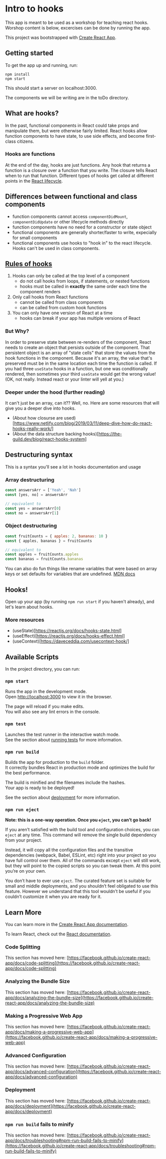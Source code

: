 # Intro to hooks

This app is meant to be used as a workshop for teaching react hooks. Worshop content is below, excercises can be done by running the app.

This project was bootstrapped with [Create React App](https://github.com/facebook/create-react-app).

## Getting started

To get the app up and running, run:
```
npm install
npm start
```

This should start a server on localhost:3000.

The components we will be writing are in the toDo directory.

## What are hooks?

In the past, functional components in React could take props and manipulate them, but were otherwise fairly limited.
React hooks allow function components to have state, to use side effects, and become first-class citizens.

### Hooks are functions

At the end of the day, hooks are just functions. Any hook that returns a function is a closure over a function that you write. The closure
tells React when to run that function. Different types of hooks get called at different points in the [React lifecycle](https://reactjs.org/docs/react-component.html).

## Differences between functional and class components

- function components cannot access `componentDidMount`, `componentDidUpdate` or other lifecycle methods directly
- function components have no need for a constructor or state object
- functional components are generally shorter/faster to write, expecially for small components
- functional components use hooks to "hook in" to the react lifecycle. Hooks can't be used in class components.

## [Rules of hooks](https://reactjs.org/docs/hooks-rules.html)

1. Hooks can only be called at the top level of a component
    - do not call hooks from loops, if statements, or nested functions
    - hooks must be called in **exactly** the same order each time the component renders
1. Only call hooks from React functions
    - cannot be called from class components
    - can be called from custom hook functions
1. You can only have one version of React at a time
    - hooks can break if your app has multiple versions of React

### But Why?

In order to preserve state between re-renders of the component, React needs to create an object that persists outside of the component.
That persistent object is an array of "state cells" that store the values from the hook functions in the component. Because it's an array, the value that's preserved must be in the same location each time the function is called. If you had three `useState` hooks in a function, but one was conditionally rendered, then sometimes your third `useState` would get the wrong value! (OK, not really. Instead react or your linter will yell at you.)

### Deeper under the hood (further reading)

It can't just be an array, can it?? Well, no. Here are some resources that will give you a deeper dive into hooks.

- (About how closurse are used)[https://www.netlify.com/blog/2019/03/11/deep-dive-how-do-react-hooks-really-work/]
- (About the data structure backing hooks)[https://the-guild.dev/blog/react-hooks-system]

## Destructuring syntax

This is a syntax you'll see a lot in hooks documentation and usage

### Array destructuring
```javascript
const answersArr = ['Yeah', 'Nah']
const [yes, no] = answersArr

// equivalent to
const yes = answersArr[0]
const no = answersArr[1]
```

### Object destructuring
```javascript
const fruitCounts = { apples: 2, bananas: 10 }
const { apples, bananas } = fruitCounts

// equivalent to
const apples = fruitCounts.apples
const bananas = fruitCounts.bananas
```

You can also do fun things like rename variables that were based on array keys or set defaults for variables that are undefined.
[MDN docs](https://developer.mozilla.org/en-US/docs/Web/JavaScript/Reference/Operators/Destructuring_assignment)

## Hooks!
Open up your app (by running `npm run start` if you haven't already), and let's learn about hooks.

### More resources
- (useState)[https://reactjs.org/docs/hooks-state.html]
- (useEffect)[https://reactjs.org/docs/hooks-effect.html]
- (useContext)[https://daveceddia.com/usecontext-hook/]

## Available Scripts

In the project directory, you can run:

### `npm start`

Runs the app in the development mode.\
Open [http://localhost:3000](http://localhost:3000) to view it in the browser.

The page will reload if you make edits.\
You will also see any lint errors in the console.

### `npm test`

Launches the test runner in the interactive watch mode.\
See the section about [running tests](https://facebook.github.io/create-react-app/docs/running-tests) for more information.

### `npm run build`

Builds the app for production to the `build` folder.\
It correctly bundles React in production mode and optimizes the build for the best performance.

The build is minified and the filenames include the hashes.\
Your app is ready to be deployed!

See the section about [deployment](https://facebook.github.io/create-react-app/docs/deployment) for more information.

### `npm run eject`

**Note: this is a one-way operation. Once you `eject`, you can’t go back!**

If you aren’t satisfied with the build tool and configuration choices, you can `eject` at any time. This command will remove the single build dependency from your project.

Instead, it will copy all the configuration files and the transitive dependencies (webpack, Babel, ESLint, etc) right into your project so you have full control over them. All of the commands except `eject` will still work, but they will point to the copied scripts so you can tweak them. At this point you’re on your own.

You don’t have to ever use `eject`. The curated feature set is suitable for small and middle deployments, and you shouldn’t feel obligated to use this feature. However we understand that this tool wouldn’t be useful if you couldn’t customize it when you are ready for it.

## Learn More

You can learn more in the [Create React App documentation](https://facebook.github.io/create-react-app/docs/getting-started).

To learn React, check out the [React documentation](https://reactjs.org/).

### Code Splitting

This section has moved here: [https://facebook.github.io/create-react-app/docs/code-splitting](https://facebook.github.io/create-react-app/docs/code-splitting)

### Analyzing the Bundle Size

This section has moved here: [https://facebook.github.io/create-react-app/docs/analyzing-the-bundle-size](https://facebook.github.io/create-react-app/docs/analyzing-the-bundle-size)

### Making a Progressive Web App

This section has moved here: [https://facebook.github.io/create-react-app/docs/making-a-progressive-web-app](https://facebook.github.io/create-react-app/docs/making-a-progressive-web-app)

### Advanced Configuration

This section has moved here: [https://facebook.github.io/create-react-app/docs/advanced-configuration](https://facebook.github.io/create-react-app/docs/advanced-configuration)

### Deployment

This section has moved here: [https://facebook.github.io/create-react-app/docs/deployment](https://facebook.github.io/create-react-app/docs/deployment)

### `npm run build` fails to minify

This section has moved here: [https://facebook.github.io/create-react-app/docs/troubleshooting#npm-run-build-fails-to-minify](https://facebook.github.io/create-react-app/docs/troubleshooting#npm-run-build-fails-to-minify)
